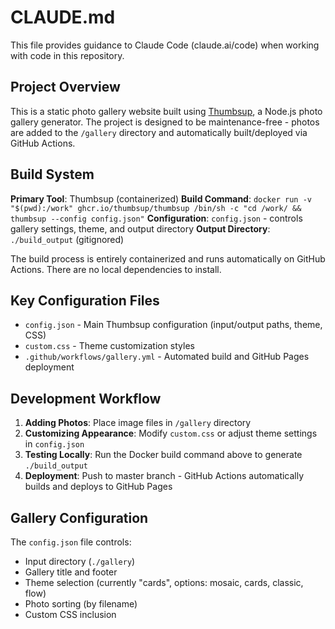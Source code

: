 # CLAUDE.md

This file provides guidance to Claude Code (claude.ai/code) when working with code in this repository.

## Project Overview

This is a static photo gallery website built using [Thumbsup](https://thumbsup.github.io/), a Node.js photo gallery generator. The project is designed to be maintenance-free - photos are added to the `/gallery` directory and automatically built/deployed via GitHub Actions.

## Build System

**Primary Tool**: Thumbsup (containerized)
**Build Command**: `docker run -v "$(pwd):/work" ghcr.io/thumbsup/thumbsup /bin/sh -c "cd /work/ && thumbsup --config config.json"`
**Configuration**: `config.json` - controls gallery settings, theme, and output directory
**Output Directory**: `./build_output` (gitignored)

The build process is entirely containerized and runs automatically on GitHub Actions. There are no local dependencies to install.

## Key Configuration Files

- `config.json` - Main Thumbsup configuration (input/output paths, theme, CSS)
- `custom.css` - Theme customization styles
- `.github/workflows/gallery.yml` - Automated build and GitHub Pages deployment

## Development Workflow

1. **Adding Photos**: Place image files in `/gallery` directory
2. **Customizing Appearance**: Modify `custom.css` or adjust theme settings in `config.json`
3. **Testing Locally**: Run the Docker build command above to generate `./build_output`
4. **Deployment**: Push to master branch - GitHub Actions automatically builds and deploys to GitHub Pages

## Gallery Configuration

The `config.json` file controls:
- Input directory (`./gallery`)
- Gallery title and footer
- Theme selection (currently "cards", options: mosaic, cards, classic, flow)
- Photo sorting (by filename)
- Custom CSS inclusion
